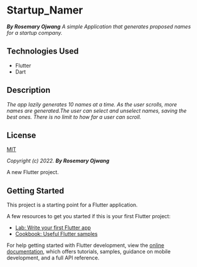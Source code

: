 # Startup_Namer
**_By Rosemary Ojwang_**
_A simple Application that generates proposed names for a startup company._

## Technologies Used
* Flutter
* Dart

## Description
_The app lazily generates 10 names at a time. As the user scrolls, more names are generated.The user can select and unselect  names, saving the best ones. There is no limit to how far a user can scroll._

## License

[MIT](https://opensource.org/licenses/MIT)

_Copyright (c) 2022._ _**By Rosemary Ojwang**_ 

A new Flutter project.

## Getting Started

This project is a starting point for a Flutter application.

A few resources to get you started if this is your first Flutter project:

- [Lab: Write your first Flutter app](https://docs.flutter.dev/get-started/codelab)
- [Cookbook: Useful Flutter samples](https://docs.flutter.dev/cookbook)

For help getting started with Flutter development, view the
[online documentation](https://docs.flutter.dev/), which offers tutorials,
samples, guidance on mobile development, and a full API reference.
